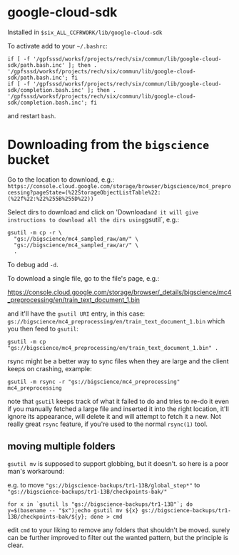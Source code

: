 # google-cloud-sdk

Installed in `$six_ALL_CCFRWORK/lib/google-cloud-sdk`

To activate add to your `~/.bashrc`:

```
if [ -f '/gpfsssd/worksf/projects/rech/six/commun/lib/google-cloud-sdk/path.bash.inc' ]; then . '/gpfsssd/worksf/projects/rech/six/commun/lib/google-cloud-sdk/path.bash.inc'; fi
if [ -f '/gpfsssd/worksf/projects/rech/six/commun/lib/google-cloud-sdk/completion.bash.inc' ]; then . '/gpfsssd/worksf/projects/rech/six/commun/lib/google-cloud-sdk/completion.bash.inc'; fi

```

and restart `bash`.

# Downloading from the `bigscience` bucket

Go to the location to download, e.g.:
`https://console.cloud.google.com/storage/browser/bigscience/mc4_preprocessing?pageState=(%22StorageObjectListTable%22:(%22f%22:%22%255B%255D%22))`

Select dirs to download and click on 'Download` and it will give instructions to download all the dirs using `gsutil`, e.g.:

```
gsutil -m cp -r \
  "gs://bigscience/mc4_sampled_raw/am/" \
  "gs://bigscience/mc4_sampled_raw/ar/" \
  .
```

To debug add `-d`.

To download a single file, go to the file's page, e.g.:

https://console.cloud.google.com/storage/browser/_details/bigscience/mc4_preprocessing/en/train_text_document_1.bin

and it'll have the `gsutil URI` entry, in this case:  `gs://bigscience/mc4_preprocessing/en/train_text_document_1.bin` which you then feed to `gsutil`:

```
gsutil -m cp "gs://bigscience/mc4_preprocessing/en/train_text_document_1.bin" .
```

rsync might be a better way to sync files when they are large and the client keeps on crashing, example:
```
gsutil -m rsync -r "gs://bigscience/mc4_preprocessing" mc4_preprocessing
```
note that `gsutil` keeps track of what it failed to do and tries to re-do it even if you manually fetched a large file and inserted it into the right location, it'll ignore its appearance, will delete it and will attempt to fetch it a new. Not really great `rsync` feature, if you're used to the normal `rsync(1)` tool.

## moving multiple folders


`gsutil mv` is supposed to support globbing, but it doesn't. so here is a poor man's workaround:

e.g. to move `"gs://bigscience-backups/tr1-13B/global_step*"` to  `"gs://bigscience-backups/tr1-13B/checkpoints-bak/"`

```
for x in `gsutil ls "gs://bigscience-backups/tr1-13B"`; do y=$(basename -- "$x");echo gsutil mv ${x} gs://bigscience-backups/tr1-13B/checkpoints-bak/${y}; done > cmd
```
edit `cmd` to your liking to remove any folders that shouldn't be moved. surely can be further improved to filter out the wanted pattern, but the principle is clear.
